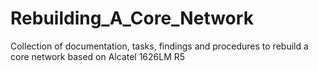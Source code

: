 # Rebuilding_A_Core_Network
Collection of documentation, tasks, findings and procedures to rebuild a core network based on Alcatel 1626LM R5
